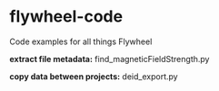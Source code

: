 # flywheel-code
Code examples for all things Flywheel

**extract file metadata:** find_magneticFieldStrength.py

**copy data between projects:** deid_export.py

